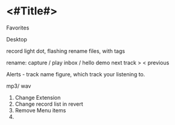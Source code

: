 #  <#Title#>

Favorites


Desktop


record light dot, flashing
rename files, with tags

rename: capture / play inbox / hello demo
next track > < previous

Alerts - track name
figure, which track your listening to.

mp3/ wav


1. Change Extension
2. Change record list in revert
3. Remove Menu items
4.
